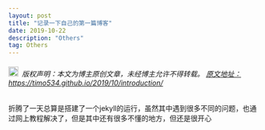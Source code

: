 ```yaml
---
layout: post
title: "记录一下自己的第一篇博客"
date: 2019-10-22 
description: "Others"
tag: Others
---   
```


<h6><img src="https://robotkang-1257995526.cos.ap-chengdu.myqcloud.com/icon/copyright.png" alt="copyright" style="display:inline;margin-bottom: -5px;" width="20" height="20"> 版权声明：本文为博主原创文章，未经博主允许不得转载。
<a target="_blank" href="https://timo534.github.io/2019/10/introduction/">原文地址：https://timo534.github.io/2019/10/introduction/ </a>
</h6>

折腾了一天总算是搭建了一个jekyll的运行，虽然其中遇到很多不同的问题，也通过网上教程解决了，但是其中还有很多不懂的地方，但还是很开心




  
